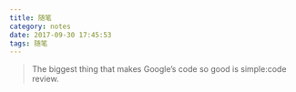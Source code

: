 ```yaml
---
title: 随笔
category: notes
date: 2017-09-30 17:45:53
tags: 随笔
---
```

>The biggest thing that makes Google’s code so good is simple:code review.
